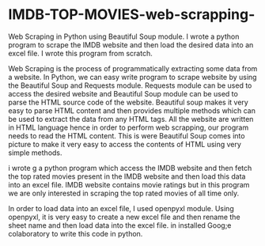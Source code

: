 # IMDB-TOP-MOVIES-web-scrapping-
Web Scraping in Python using Beautiful Soup module. I wrote a python program to scrape the IMDB website and then load the desired data into an excel file. I  wrote this program from scratch.

Web Scraping is the process of programmatically extracting some data from a website. In Python, we can easy write program to scrape website by using the Beautiful Soup and Requests module. Requests module can be used to access the desired website and Beautiful Soup module can be used to parse the HTML source code of the website. Beautiful soup makes it very easy to parse HTML content and then provides multiple methods which can be used to extract the data from any HTML tags. All the website are written in HTML language hence in order to perform web scrapping, our program needs to read the HTML content. This is were Beautiful Soup comes into picture to make it very easy to access the contents of HTML using very simple methods.

i wrote g a python program which access the IMDB website and then fetch the top rated movies present in the IMDB website and then load this data into an excel file.
IMDB website contains movie ratings but in this program we are only interested in scraping the top rated movies of all time only.

In order to load data into an excel file, I used openpyxl module. Using openpyxl, it is very easy to create a new excel file and then rename the sheet name and then load data into the excel file.
in installed Goog;e colaboratory to write this code in python.
